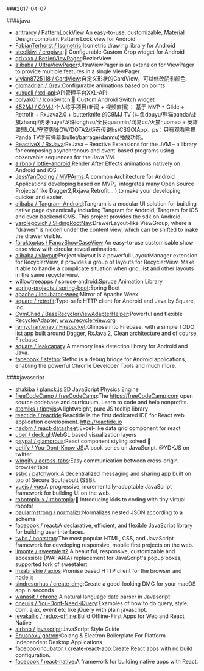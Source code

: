 ###2017-04-07 

####java
* [aritraroy / PatternLockView](https://github.com/aritraroy/PatternLockView):An easy-to-use, customizable, Material Design complaint Pattern Lock view for Android
* [FabianTerhorst / Isometric](https://github.com/FabianTerhorst/Isometric):Isometric drawing library for Android
* [steelkiwi / cropiwa](https://github.com/steelkiwi/cropiwa):📐 Configurable Custom Crop widget for Android
* [qdxxxx / BezierViewPager](https://github.com/qdxxxx/BezierViewPager):BezierView
* [alibaba / UltraViewPager](https://github.com/alibaba/UltraViewPager):UltraViewPager is an extension for ViewPager to provide multiple features in a single ViewPager.
* [vivian8725118 / CardView](https://github.com/vivian8725118/CardView):自定义形状的CardView，可以修改阴影颜色
* [glomadrian / Grav](https://github.com/glomadrian/Grav):Configurable animations based on points
* [xuxueli / xxl-api](https://github.com/xuxueli/xxl-api):API管理平台XXL-API
* [polyak01 / IconSwitch](https://github.com/polyak01/IconSwitch):🍭 Custom Android Switch widget
* [452MJ / C9MJ](https://github.com/452MJ/C9MJ):个人练手项目(新闻 + 视频直播)： 基于 MVP + Glide + Retrofit + RxJava2.0 + butterknife 的C9MJ TV (斗鱼douyu/熊猫panda/战旗zhanqi/虎牙huya/龙珠longhzu/全民quanmin/网易cc/火猫huomao + 英雄联盟LOL/守望先锋OW/DOTA2/炉石传说hs/CSGO)App。ps：只有观看熊猫Panda TV才有弹幕(bullet/barrage/danmu)播放功能。
* [ReactiveX / RxJava](https://github.com/ReactiveX/RxJava):RxJava – Reactive Extensions for the JVM – a library for composing asynchronous and event-based programs using observable sequences for the Java VM.
* [airbnb / lottie-android](https://github.com/airbnb/lottie-android):Render After Effects animations natively on Android and iOS
* [JessYanCoding / MVPArms](https://github.com/JessYanCoding/MVPArms):A common Architecture for Android Applications developing based on MVP，integrates many Open Source Projects( like Dagger2,Rxjava,Retrofit... ),to make your developing quicker and easier.
* [alibaba / Tangram-Android](https://github.com/alibaba/Tangram-Android):Tangram is a modular UI solution for building native page dynamically including Tangram for Android, Tangram for iOS and even backend CMS. This project provides the sdk on Android.
* [yarolegovich / SlidingRootNav](https://github.com/yarolegovich/SlidingRootNav):DrawerLayout-like ViewGroup, where a "drawer" is hidden under the content view, which can be shifted to make the drawer visible.
* [faruktoptas / FancyShowCaseView](https://github.com/faruktoptas/FancyShowCaseView):An easy-to-use customisable show case view with circular reveal animation.
* [alibaba / vlayout](https://github.com/alibaba/vlayout):Project vlayout is a powerfull LayoutManager extension for RecyclerView, it provides a group of layouts for RecyclerView. Make it able to handle a complicate situation when grid, list and other layouts in the same recyclerview.
* [willowtreeapps / spruce-android](https://github.com/willowtreeapps/spruce-android):Spruce Animation Library
* [spring-projects / spring-boot](https://github.com/spring-projects/spring-boot):Spring Boot
* [apache / incubator-weex](https://github.com/apache/incubator-weex):Mirror of Apache Weex
* [square / retrofit](https://github.com/square/retrofit):Type-safe HTTP client for Android and Java by Square, Inc.
* [CymChad / BaseRecyclerViewAdapterHelper](https://github.com/CymChad/BaseRecyclerViewAdapterHelper):Powerful and flexible RecyclerAdapter, www.recyclerview.org
* [remychantenay / Firebucket](https://github.com/remychantenay/Firebucket):Glimpse into Firebase, with a simple TODO list app built around Dagger, RxJava 2, Clean architecture and of course, Firebase.
* [square / leakcanary](https://github.com/square/leakcanary):A memory leak detection library for Android and Java.
* [facebook / stetho](https://github.com/facebook/stetho):Stetho is a debug bridge for Android applications, enabling the powerful Chrome Developer Tools and much more.

####javascript
* [shakiba / planck.js](https://github.com/shakiba/planck.js):2D JavaScript Physics Engine
* [freeCodeCamp / freeCodeCamp](https://github.com/freeCodeCamp/freeCodeCamp):The https://freeCodeCamp.com open source codebase and curriculum. Learn to code and help nonprofits.
* [atomiks / tippyjs](https://github.com/atomiks/tippyjs):A lightweight, pure JS tooltip library
* [reactide / reactide](https://github.com/reactide/reactide):Reactide is the first dedicated IDE for React web application development. http://reactide.io
* [nadbm / react-datasheet](https://github.com/nadbm/react-datasheet):Excel-like data grid component for react
* [uber / deck.gl](https://github.com/uber/deck.gl):WebGL based visualization layers
* [paypal / glamorous](https://github.com/paypal/glamorous):React component styling solved 💄
* [getify / You-Dont-Know-JS](https://github.com/getify/You-Dont-Know-JS):A book series on JavaScript. @YDKJS on twitter.
* [wingify / across-tabs](https://github.com/wingify/across-tabs):Easy communication between cross-origin browser tabs
* [ssbc / patchwork](https://github.com/ssbc/patchwork):A decentralized messaging and sharing app built on top of Secure Scuttlebutt (SSB).
* [vuejs / vue](https://github.com/vuejs/vue):A progressive, incrementally-adoptable JavaScript framework for building UI on the web.
* [robotopia-x / robotopia](https://github.com/robotopia-x/robotopia):🤖 Introducing kids to coding with tiny virtual robots!
* [paularmstrong / normalizr](https://github.com/paularmstrong/normalizr):Normalizes nested JSON according to a schema
* [facebook / react](https://github.com/facebook/react):A declarative, efficient, and flexible JavaScript library for building user interfaces.
* [twbs / bootstrap](https://github.com/twbs/bootstrap):The most popular HTML, CSS, and JavaScript framework for developing responsive, mobile first projects on the web.
* [limonte / sweetalert2](https://github.com/limonte/sweetalert2):A beautiful, responsive, customizable and accessible (WAI-ARIA) replacement for JavaScript's popup boxes, supported fork of sweetalert
* [mzabriskie / axios](https://github.com/mzabriskie/axios):Promise based HTTP client for the browser and node.js
* [sindresorhus / create-dmg](https://github.com/sindresorhus/create-dmg):Create a good-looking DMG for your macOS app in seconds
* [wanasit / chrono](https://github.com/wanasit/chrono):A natural language date parser in Javascript
* [oneuijs / You-Dont-Need-jQuery](https://github.com/oneuijs/You-Dont-Need-jQuery):Examples of how to do query, style, dom, ajax, event etc like jQuery with plain javascript.
* [jevakallio / redux-offline](https://github.com/jevakallio/redux-offline):Build Offline-First Apps for Web and React Native
* [airbnb / javascript](https://github.com/airbnb/javascript):JavaScript Style Guide
* [Equanox / gotron](https://github.com/Equanox/gotron):Golang & Electron Boilerplate For Platform Independent Desktop Applications
* [facebookincubator / create-react-app](https://github.com/facebookincubator/create-react-app):Create React apps with no build configuration.
* [facebook / react-native](https://github.com/facebook/react-native):A framework for building native apps with React.
